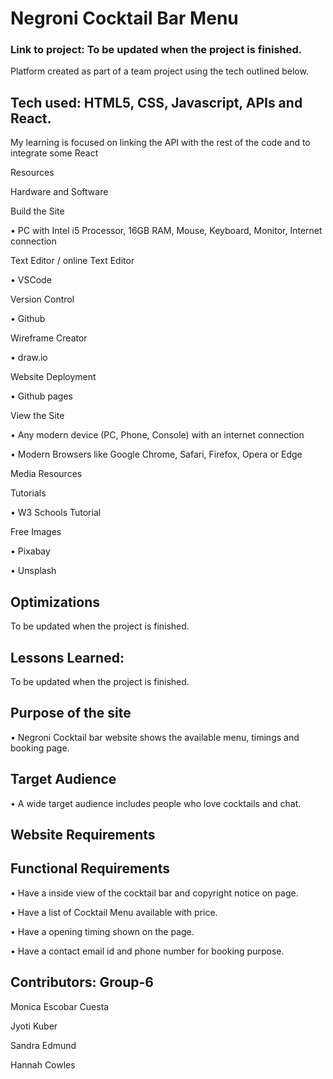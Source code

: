 <h1>Negroni Cocktail Bar Menu</h1>

<h3>Link to project: To be updated when the project is finished.</h3>

Platform created as part of a team project using the tech outlined below. 

<h2>Tech used: HTML5, CSS, Javascript, APIs and React.</h2>

My learning is focused on linking the API with the rest of the code and to integrate some React

Resources

Hardware and Software

Build the Site

• PC with Intel i5 Processor, 16GB RAM, Mouse, Keyboard, Monitor, Internet connection

Text Editor / online Text Editor

• VSCode

Version Control

• Github

Wireframe Creator

• draw.io

Website Deployment

• Github pages

View the Site

• Any modern device (PC, Phone, Console) with an internet connection

• Modern Browsers like Google Chrome, Safari, Firefox, Opera or Edge

Media Resources

Tutorials

• W3 Schools Tutorial

Free Images

• Pixabay

• Unsplash




<h2>Optimizations</h2>

To be updated when the project is finished.

<h2>Lessons Learned:</h2>

To be updated when the project is finished.

<h2>Purpose of the site</h2>

• Negroni Cocktail bar website shows the available menu, timings and booking page.

<h2>Target Audience</h2>

• A wide target audience includes people who love cocktails and chat.

<h2>Website Requirements</h2>

<h2>Functional Requirements</h2>

• Have a inside view of the cocktail bar and copyright notice on page.

• Have a list of Cocktail Menu available with price.

• Have a opening timing shown on the page.

• Have a contact email id and phone number for booking purpose.




<h2>Contributors: Group-6</h2>

Monica Escobar Cuesta
 
Jyoti Kuber

Sandra Edmund
 
Hannah Cowles



